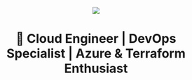 <p align="center">
  <img src="https://capsule-render.vercel.app/api?type=waving&color=gradient&text=Hello!&height=100&section=header"/>
</p>

<h1 align="center">
  🚀 Cloud Engineer | DevOps Specialist | Azure & Terraform Enthusiast  
</h1>
